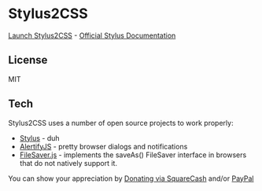 Stylus2CSS
===================

[Launch Stylus2CSS](https://mikethedj4.github.io/Stylus2CSS) - [Official Stylus Documentation](http://stylus-lang.com/)

License
-------------

MIT

Tech
-------------

Stylus2CSS uses a number of open source projects to work properly:

* [Stylus](http://stylus-lang.com/) - duh
* [AlertifyJS](http://alertifyjs.com/) - pretty browser dialogs and notifications
* [FileSaver.js](https://github.com/eligrey/FileSaver.js/) - implements the saveAs() FileSaver interface in browsers that do not natively support it.

You can show your appreciation by [Donating via SquareCash](https://cash.me/$michaelsboost) and/or [PayPal](https://www.paypal.me/mikethedj4)
